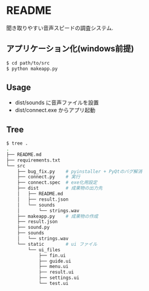 # README

聞き取りやすい音声スピードの調査システム.

## アプリケーション化(windows前提)

``` sh
$ cd path/to/src
$ python makeapp.py
```

## Usage

- dist/sounds に音声ファイルを設置
- dist/connect.exe からアプリ起動

## Tree

``` sh
$ tree .
.
├── README.md
├── requirements.txt
└── src
    ├── bug_fix.py    # pyinstaller + PyQtのバグ解消
    ├── connect.py    # 実行
    ├── connect.spec  # exe化用設定
    ├── dist          # 成果物の出力先
    │   ├── README.md
    │   ├── result.json
    │   └── sounds
    │       └── strings.wav
    ├── makeapp.py    # 成果物の作成
    ├── result.json
    ├── sound.py
    ├── sounds
    │   └── strings.wav
    └── static        # ui ファイル
        └── ui_files
            ├── fin.ui
            ├── guide.ui
            ├── menu.ui
            ├── result.ui
            ├── settings.ui
            └── test.ui
```
